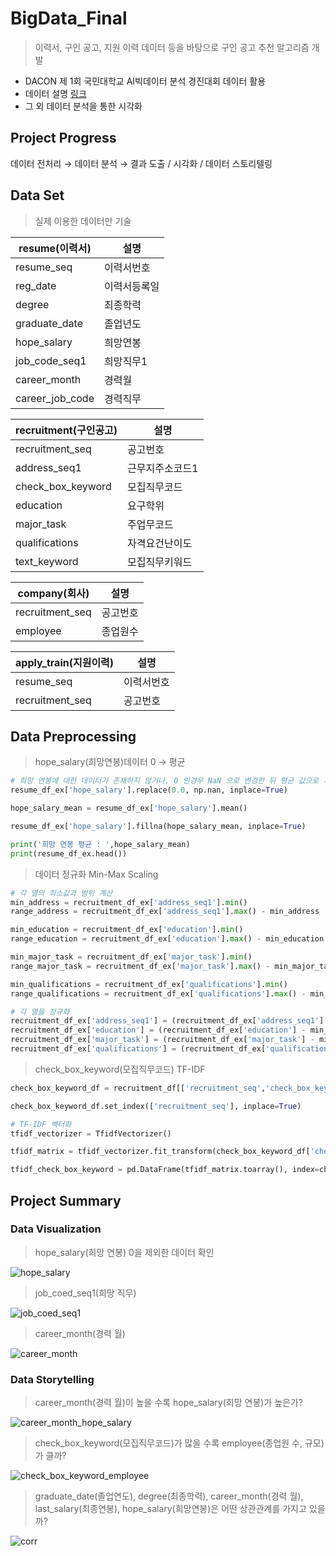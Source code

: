 # BigData_Final

> 이력서, 구인 공고, 지원 이력 데이터 등을 바탕으로 구인 공고 추천 알고리즘 개발

* DACON 제 1회 국민대학교 AI빅데이터 분석 경진대회 데이터 활용
* 데이터 설명 [링크](https://docs.google.com/spreadsheets/d/1rNQuOmfj3YWESN6ryAYsek9ukh8Jth9D/edit#gid=1276570507)
* 그 외 데이터 분석을 통한 시각화

## Project Progress

데이터 전처리 &rarr; 데이터 분석 &rarr; 결과 도출 / 시각화 / 데이터 스토리텔링

## Data Set

> 실제 이용한 데이터만 기술

|resume(이력서)|설명| 
|------|---|
|resume_seq|이력서번호|
|reg_date|이력서등록일|
|degree|최종학력|
|graduate_date|졸업년도|
|hope_salary|희망연봉|
|job_code_seq1|희망직무1|
|career_month|경력월|
|career_job_code|경력직무|

|recruitment(구인공고)|설명| 
|------|---|
|recruitment_seq|공고번호|
|address_seq1|근무지주소코드1|
|check_box_keyword|모집직무코드|
|education|요구학위|
|major_task|주업무코드|
|qualifications|자격요건난이도|
|text_keyword|모집직무키워드|

|company(회사)|설명| 
|------|---|
|recruitment_seq|공고번호|
|employee|종업원수|

|apply_train(지원이력)|설명| 
|------|---|
|resume_seq|이력서번호|
|recruitment_seq|공고번호|

## Data Preprocessing

> hope_salary(희망연봉)데이터 0 &rarr; 평균
~~~py
# 희망 연봉에 대한 데이터가 존재하지 않거나, 0 인경우 NaN 으로 변경한 뒤 평균 값으로 치환
resume_df_ex['hope_salary'].replace(0.0, np.nan, inplace=True)

hope_salary_mean = resume_df_ex['hope_salary'].mean()

resume_df_ex['hope_salary'].fillna(hope_salary_mean, inplace=True)

print('희망 연봉 평균 : ',hope_salary_mean)
print(resume_df_ex.head())
~~~

> 데이터 정규화 Min-Max Scaling
~~~py
# 각 열의 최소값과 범위 계산
min_address = recruitment_df_ex['address_seq1'].min()
range_address = recruitment_df_ex['address_seq1'].max() - min_address

min_education = recruitment_df_ex['education'].min()
range_education = recruitment_df_ex['education'].max() - min_education

min_major_task = recruitment_df_ex['major_task'].min()
range_major_task = recruitment_df_ex['major_task'].max() - min_major_task

min_qualifications = recruitment_df_ex['qualifications'].min()
range_qualifications = recruitment_df_ex['qualifications'].max() - min_qualifications

# 각 열을 정규화
recruitment_df_ex['address_seq1'] = (recruitment_df_ex['address_seq1'] - min_address) / range_address
recruitment_df_ex['education'] = (recruitment_df_ex['education'] - min_education) / range_education
recruitment_df_ex['major_task'] = (recruitment_df_ex['major_task'] - min_major_task) / range_major_task
recruitment_df_ex['qualifications'] = (recruitment_df_ex['qualifications'] - min_qualifications) / range_qualifications
~~~

> check_box_keyword(모집직무코드) TF-IDF
~~~py
check_box_keyword_df = recruitment_df[['recruitment_seq','check_box_keyword']]

check_box_keyword_df.set_index(['recruitment_seq'], inplace=True)

# TF-IDF 벡터화
tfidf_vectorizer = TfidfVectorizer()

tfidf_matrix = tfidf_vectorizer.fit_transform(check_box_keyword_df['check_box_keyword'])

tfidf_check_box_keyword = pd.DataFrame(tfidf_matrix.toarray(), index=check_box_keyword_df.index)
~~~
## Project Summary

### Data Visualization

> hope_salary(희망 연봉)
0을 제외한 데이터 확인


![hope_salary](https://user-images.githubusercontent.com/74662313/284816548-8a5393c4-eef4-44b4-afcd-44b5090e0df5.png)


> job_coed_seq1(희망 직무)


![job_coed_seq1](https://user-images.githubusercontent.com/74662313/284816553-09c9b907-6fc3-4962-a76c-f98916f53751.png)


> career_month(경력 월)


![career_month](https://user-images.githubusercontent.com/74662313/284816534-28744702-0873-4ad9-ad3f-4aec49fa0d92.png)


### Data Storytelling

> career_month(경력 월)이 높을 수록 hope_salary(희망 연봉)가 높은가?


![career_month_hope_salary](https://user-images.githubusercontent.com/74662313/284816519-5748b086-d40d-48ad-aafe-bdc338885232.png)


> check_box_keyword(모집직무코드)가 많을 수록 employee(종업원 수, 규모)가 클까?


![check_box_keyword_employee](https://user-images.githubusercontent.com/74662313/284816540-db00300a-6965-481f-b92c-9a58acb4c5a5.png)


> graduate_date(졸업연도), degree(최종학력), career_month(경력 월), last_salary(최종연봉), hope_salary(희망연봉)은 어떤 상관관계를 가지고 있을까?


![corr](https://user-images.githubusercontent.com/74662313/284816544-86d87973-60a9-4aca-8fac-b09a9107f7e7.png)

